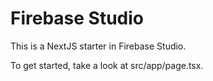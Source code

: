 <!-- /README.md -->
# Firebase Studio

This is a NextJS starter in Firebase Studio.

To get started, take a look at src/app/page.tsx.

